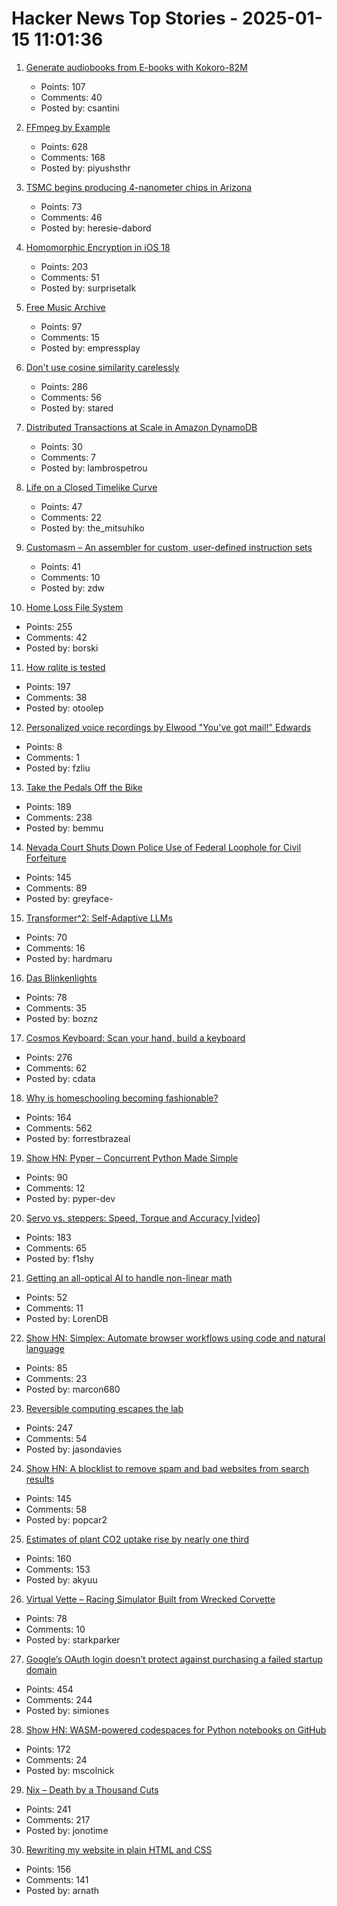 # Hacker News Top Stories - 2025-01-15 11:01:36

1. [Generate audiobooks from E-books with Kokoro-82M](https://claudio.uk/posts/epub-to-audiobook.html)
   - Points: 107
   - Comments: 40
   - Posted by: csantini

2. [FFmpeg by Example](https://ffmpegbyexample.com/)
   - Points: 628
   - Comments: 168
   - Posted by: piyushsthr

3. [TSMC begins producing 4-nanometer chips in Arizona](https://www.reuters.com/technology/tsmc-begins-producing-4-nanometer-chips-arizona-raimondo-says-2025-01-10/)
   - Points: 73
   - Comments: 46
   - Posted by: heresie-dabord

4. [Homomorphic Encryption in iOS 18](https://boehs.org/node/homomorphic-encryption)
   - Points: 203
   - Comments: 51
   - Posted by: surprisetalk

5. [Free Music Archive](https://freemusicarchive.org/home)
   - Points: 97
   - Comments: 15
   - Posted by: empressplay

6. [Don't use cosine similarity carelessly](https://p.migdal.pl/blog/2025/01/dont-use-cosine-similarity/)
   - Points: 286
   - Comments: 56
   - Posted by: stared

7. [Distributed Transactions at Scale in Amazon DynamoDB](http://muratbuffalo.blogspot.com/2023/08/distributed-transactions-at-scale-in.html)
   - Points: 30
   - Comments: 7
   - Posted by: lambrospetrou

8. [Life on a Closed Timelike Curve](https://iopscience.iop.org/article/10.1088/1361-6382/ad98df#cqgad98dff1)
   - Points: 47
   - Comments: 22
   - Posted by: the_mitsuhiko

9. [Customasm – An assembler for custom, user-defined instruction sets](https://github.com/hlorenzi/customasm)
   - Points: 41
   - Comments: 10
   - Posted by: zdw

10. [Home Loss File System](https://docs.google.com/spreadsheets/d/1TPeJzW5pa-BiJZjuEa1yGSFs7ZJetbnxf2gjMvv4tkc/edit?usp=sharing)
   - Points: 255
   - Comments: 42
   - Posted by: borski

11. [How rqlite is tested](https://philipotoole.com/how-is-rqlite-tested/)
   - Points: 197
   - Comments: 38
   - Posted by: otoolep

12. [Personalized voice recordings by Elwood "You've got mail!" Edwards](https://blog.jgc.org/2024/11/personalized-voice-recordings-by-elwood.html)
   - Points: 8
   - Comments: 1
   - Posted by: fzliu

13. [Take the Pedals Off the Bike](https://www.fortressofdoors.com/take-the-pedals-off-the-bike/)
   - Points: 189
   - Comments: 238
   - Posted by: bemmu

14. [Nevada Court Shuts Down Police Use of Federal Loophole for Civil Forfeiture](https://ij.org/press-release/nevada-court-shuts-down-police-use-of-federal-loophole-for-civil-forfeiture/)
   - Points: 145
   - Comments: 89
   - Posted by: greyface-

15. [Transformer^2: Self-Adaptive LLMs](https://sakana.ai/transformer-squared/)
   - Points: 70
   - Comments: 16
   - Posted by: hardmaru

16. [Das Blinkenlights](https://rodyne.com/?p=1674)
   - Points: 78
   - Comments: 35
   - Posted by: boznz

17. [Cosmos Keyboard: Scan your hand, build a keyboard](https://ryanis.cool/cosmos/)
   - Points: 276
   - Comments: 62
   - Posted by: cdata

18. [Why is homeschooling becoming fashionable?](https://newsletter.goodtechthings.com/p/why-are-tech-people-suddenly-so-into)
   - Points: 164
   - Comments: 562
   - Posted by: forrestbrazeal

19. [Show HN: Pyper – Concurrent Python Made Simple](https://github.com/pyper-dev/pyper)
   - Points: 90
   - Comments: 12
   - Posted by: pyper-dev

20. [Servo vs. steppers: Speed, Torque and Accuracy [video]](https://www.youtube.com/watch?v=H-nO1F-AO9I)
   - Points: 183
   - Comments: 65
   - Posted by: f1shy

21. [Getting an all-optical AI to handle non-linear math](https://arstechnica.com/science/2025/01/getting-an-all-optical-ai-to-handle-non-linear-math/)
   - Points: 52
   - Comments: 11
   - Posted by: LorenDB

22. [Show HN: Simplex: Automate browser workflows using code and natural language](https://www.simplex.sh/playground)
   - Points: 85
   - Comments: 23
   - Posted by: marcon680

23. [Reversible computing escapes the lab](https://spectrum.ieee.org/reversible-computing)
   - Points: 247
   - Comments: 54
   - Posted by: jasondavies

24. [Show HN: A blocklist to remove spam and bad websites from search results](https://github.com/popcar2/BadWebsiteBlocklist)
   - Points: 145
   - Comments: 58
   - Posted by: popcar2

25. [Estimates of plant CO2 uptake rise by nearly one third](https://www.ornl.gov/news/plant-co2-uptake-rises-nearly-one-third-new-global-estimates)
   - Points: 160
   - Comments: 153
   - Posted by: akyuu

26. [Virtual Vette – Racing Simulator Built from Wrecked Corvette](https://www.instructables.com/Virtual-Vette-Racing-Simulator-Built-From-Wrecked-/)
   - Points: 78
   - Comments: 10
   - Posted by: starkparker

27. [Google’s OAuth login doesn’t protect against purchasing a failed startup domain](https://trufflesecurity.com/blog/millions-at-risk-due-to-google-s-oauth-flaw)
   - Points: 454
   - Comments: 244
   - Posted by: simiones

28. [Show HN: WASM-powered codespaces for Python notebooks on GitHub](https://docs.marimo.io/guides/publishing/playground/#open-notebooks-hosted-on-github)
   - Points: 172
   - Comments: 24
   - Posted by: mscolnick

29. [Nix – Death by a Thousand Cuts](https://www.dgt.is/blog/2025-01-10-nix-death-by-a-thousand-cuts/)
   - Points: 241
   - Comments: 217
   - Posted by: jonotime

30. [Rewriting my website in plain HTML and CSS](https://www.vijayp.dev/blog/rewrite-plain-html/)
   - Points: 156
   - Comments: 141
   - Posted by: arnath

